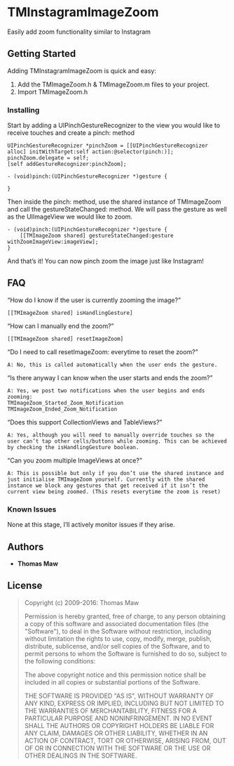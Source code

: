 # TMInstagramImageZoom
Easily add zoom functionality similar to Instagram

## Getting Started

Adding TMInstagramImageZoom is quick and easy:

1. Add the TMImageZoom.h & TMImageZoom.m files to your project.
2. Import TMImageZoom.h

### Installing

Start by adding a UIPinchGestureRecognizer to the view you would like to receive touches and create a pinch: method
```
UIPinchGestureRecognizer *pinchZoom = [[UIPinchGestureRecognizer alloc] initWithTarget:self action:@selector(pinch:)];
pinchZoom.delegate = self;
[self addGestureRecognizer:pinchZoom];

- (void)pinch:(UIPinchGestureRecognizer *)gesture {
    
}
```

Then inside the pinch: method, use the shared instance of TMImageZoom and call the gestureStateChanged: method. We will pass the gesture as well as the UIImageView we would like to zoom.
```
- (void)pinch:(UIPinchGestureRecognizer *)gesture {
    [[TMImageZoom shared] gestureStateChanged:gesture withZoomImageView:imageView];
}
```

And that’s it! You can now pinch zoom the image just like Instagram!

## FAQ

“How do I know if the user is currently zooming the image?”
```
[[TMImageZoom shared] isHandlingGesture]
```

“How can I manually end the zoom?”
```
[[TMImageZoom shared] resetImageZoom]
```

“Do I need to call resetImageZoom: everytime to reset the zoom?”
```
A: No, this is called automatically when the user ends the gesture.
```

“Is there anyway I can know when the user starts and ends the zoom?”
```
A: Yes, we post two notifications when the user begins and ends zooming:
TMImageZoom_Started_Zoom_Notification
TMImageZoom_Ended_Zoom_Notification
```

“Does this support CollectionViews and TableViews?”
```
A: Yes, although you will need to manually override touches so the user can’t tap other cells/buttons while zooming. This can be achieved by checking the isHandlingGesture boolean.
```

“Can you zoom multiple ImageViews at once?”
```
A: This is possible but only if you don’t use the shared instance and just initialise TMImageZoom yourself. Currently with the shared instance we block any gestures that get received if it isn’t the current view being zoomed. (This resets everytime the zoom is reset)
```

### Known Issues

None at this stage, I’ll actively monitor issues if they arise.

## Authors

* **Thomas Maw**

## License

> Copyright (c) 2009-2016: Thomas Maw
>
> Permission is hereby granted, free of charge, to any person obtaining
> a copy of this software and associated documentation files (the
> "Software"), to deal in the Software without restriction, including
> without limitation the rights to use, copy, modify, merge, publish,
> distribute, sublicense, and/or sell copies of the Software, and to
> permit persons to whom the Software is furnished to do so, subject to
> the following conditions:
>
> The above copyright notice and this permission notice shall be
> included in all copies or substantial portions of the Software.
>
> THE SOFTWARE IS PROVIDED "AS IS", WITHOUT WARRANTY OF ANY KIND,
> EXPRESS OR IMPLIED, INCLUDING BUT NOT LIMITED TO THE WARRANTIES OF
> MERCHANTABILITY, FITNESS FOR A PARTICULAR PURPOSE AND
> NONINFRINGEMENT. IN NO EVENT SHALL THE AUTHORS OR COPYRIGHT HOLDERS BE
> LIABLE FOR ANY CLAIM, DAMAGES OR OTHER LIABILITY, WHETHER IN AN ACTION
> OF CONTRACT, TORT OR OTHERWISE, ARISING FROM, OUT OF OR IN CONNECTION
> WITH THE SOFTWARE OR THE USE OR OTHER DEALINGS IN THE SOFTWARE.